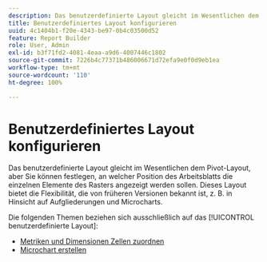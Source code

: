 ```yaml
---
description: Das benutzerdefinierte Layout gleicht im Wesentlichen dem Pivot-Layout, aber Sie können festlegen, an welcher Position des Arbeitsblatts die einzelnen Elemente des Rasters angezeigt werden sollen. Dieses Layout bietet die Flexibilität, die von früheren Versionen bekannt ist, z. B. in Hinsicht auf Aufgliederungen und Microcharts.
title: Benutzerdefiniertes Layout konfigurieren
uuid: 4c1404b1-f20e-4343-be97-0b4c03500d52
feature: Report Builder
role: User, Admin
exl-id: b3f71fd2-4081-4eaa-a9d6-4007446c1802
source-git-commit: 7226b4c77371b486006671d72efa9e0f0d9eb1ea
workflow-type: tm+mt
source-wordcount: '110'
ht-degree: 100%

---
```


# Benutzerdefiniertes Layout konfigurieren

Das benutzerdefinierte Layout gleicht im Wesentlichen dem Pivot-Layout, aber Sie können festlegen, an welcher Position des Arbeitsblatts die einzelnen Elemente des Rasters angezeigt werden sollen. Dieses Layout bietet die Flexibilität, die von früheren Versionen bekannt ist, z. B. in Hinsicht auf Aufgliederungen und Microcharts.

Die folgenden Themen beziehen sich ausschließlich auf das [!UICONTROL benutzerdefinierte Layout]:

* [Metriken und Dimensionen Zellen zuordnen](/help/analyze/report-builder/layout/map-metrics-and-dimensions-to-cells.md)
* [Microchart erstellen](/help/analyze/report-builder/layout/t-create-a-microchart.md)

